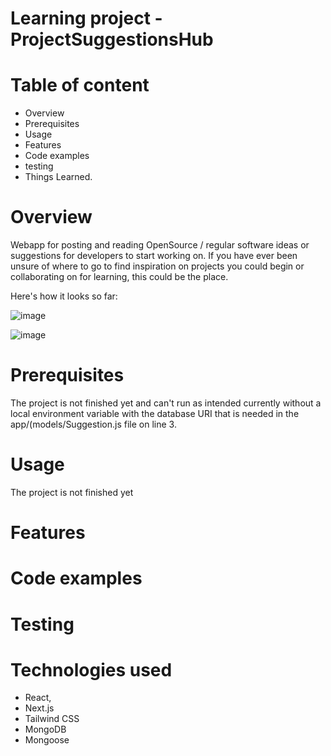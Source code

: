 # Learning project  - ProjectSuggestionsHub 
# Table of content
- Overview
- Prerequisites 
- Usage
- Features
- Code examples 
- testing 
- Things Learned. 

# Overview
Webapp for posting and reading OpenSource / regular software ideas or suggestions for developers to start working on.
If you have ever been unsure of where to go to find inspiration on projects you could begin or collaborating on for learning, this could be the place.

Here's how it looks so far:

![image](https://github.com/IanStroemkjaerJensen/oss-app/assets/82367076/c5ac46cb-f2e5-4c6f-982f-b020b0a4ddb5)

![image](https://github.com/IanStroemkjaerJensen/oss-app/assets/82367076/cd9dce57-a97f-4b5b-b9c1-934aff831ac8)




# Prerequisites 
The project is not finished yet and can't run as intended currently without a local environment variable with the database URI that is needed in the app/(models/Suggestion.js file on line 3. 


# Usage
The project is not finished yet

# Features



# Code examples 


# Testing 



# Technologies used
- React, 
- Next.js
- Tailwind CSS
- MongoDB
- Mongoose
